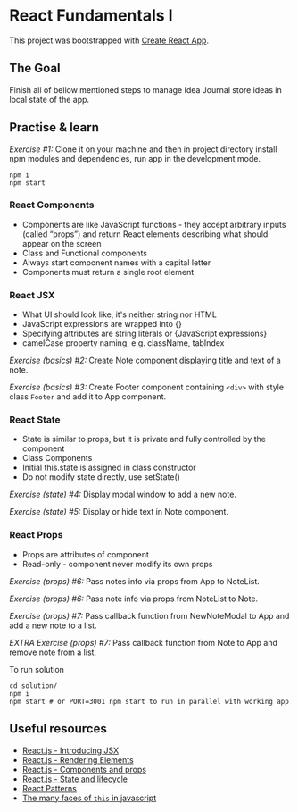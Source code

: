 # React Fundamentals I

This project was bootstrapped with [Create React App](https://github.com/facebookincubator/create-react-app).

## The Goal

Finish all of bellow mentioned steps to manage Idea Journal store ideas in local state of the app.

## Practise & learn

_Exercise #1:_
Clone it on your machine and then in project directory install npm modules and dependencies, run app in the development mode.

```
npm i
npm start
```

### React Components
- Components are like JavaScript functions - they accept arbitrary inputs (called “props”) and return React elements describing what should appear on the screen
- Class and Functional components
- Always start component names with a capital letter
- Components must return a single root element

### React JSX
- What UI should look like, it's neither string nor HTML
- JavaScript expressions are wrapped into {}
- Specifying attributes are string literals or {JavaScript expressions}
- camelCase property naming, e.g. className, tabIndex

_Exercise (basics) #2:_
Create Note component displaying title and text of a note.

_Exercise (basics) #3:_
Create Footer component containing `<div>` with style class `Footer` and add it to App component.

### React State
- State is similar to props, but it is private and fully controlled by the component
- Class Components
- Initial this.state is assigned in class constructor
- Do not modify state directly, use setState()

_Exercise (state) #4:_
Display modal window to add a new note.

_Exercise (state) #5:_
Display or hide text in Note component.

### React Props
- Props are attributes of component
- Read-only - component never modify its own props

_Exercise (props) #6:_
Pass notes info via props from App to NoteList.

_Exercise (props) #6:_
Pass note info via props from NoteList to Note.

_Exercise (props) #7:_
Pass callback function from NewNoteModal to App and add a new note to a list.

_EXTRA Exercise (props) #7:_
Pass callback function from Note to App and remove note from a list.

To run solution
```
cd solution/
npm i
npm start # or PORT=3001 npm start to run in parallel with working app
```

## Useful resources

- [React.js - Introducing JSX](https://facebook.github.io/react/docs/introducing-jsx.html)
- [React.js - Rendering Elements](https://facebook.github.io/react/docs/rendering-elements.html)
- [React.js - Components and props](https://facebook.github.io/react/docs/components-and-props.html)
- [React.js - State and lifecycle](https://reactjs.org/docs/state-and-lifecycle.html)
- [React Patterns](http://reactpatterns.com/)
- [The many faces of `this` in javascript](https://blog.pragmatists.com/the-many-faces-of-this-in-javascript-5f8be40df52e)